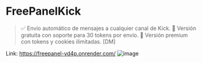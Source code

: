 # FreePanelKick
> ✅ Envío automático de mensajes a cualquier canal de Kick.
> 🧪 Versión gratuita con soporte para 30 tokens por envío.
> 💎 Versión premium con tokens y cookies ilimitadas. [DM]

Link: https://freepanel-vd4p.onrender.com/
![image](https://github.com/user-attachments/assets/d822cb22-7bad-4f77-9b2d-f7730cf634cc)
